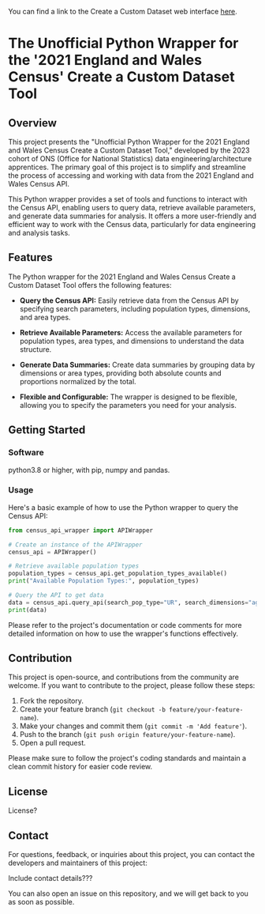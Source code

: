 You can find a link to the Create a Custom Dataset web interface [here]( https://www.ons.gov.uk/datasets/create).


# The Unofficial Python Wrapper for the '2021 England and Wales Census' Create a Custom Dataset Tool


## Overview

This project presents the "Unofficial Python Wrapper for the 2021 England and Wales Census Create a Custom Dataset Tool," developed by the 2023 cohort of ONS (Office for National Statistics) data engineering/architecture apprentices. The primary goal of this project is to simplify and streamline the process of accessing and working with data from the 2021 England and Wales Census API.

This Python wrapper provides a set of tools and functions to interact with the Census API, enabling users to query data, retrieve available parameters, and generate data summaries for analysis. It offers a more user-friendly and efficient way to work with the Census data, particularly for data engineering and analysis tasks.

## Features

The Python wrapper for the 2021 England and Wales Census Create a Custom Dataset Tool offers the following features:

- **Query the Census API:** Easily retrieve data from the Census API by specifying search parameters, including population types, dimensions, and area types.

- **Retrieve Available Parameters:** Access the available parameters for population types, area types, and dimensions to understand the data structure.

- **Generate Data Summaries:** Create data summaries by grouping data by dimensions or area types, providing both absolute counts and proportions normalized by the total.

- **Flexible and Configurable:** The wrapper is designed to be flexible, allowing you to specify the parameters you need for your analysis.

## Getting Started

### Software

python3.8 or higher, with pip, numpy and pandas.

### Usage

Here's a basic example of how to use the Python wrapper to query the Census API:

```python
from census_api_wrapper import APIWrapper

# Create an instance of the APIWrapper
census_api = APIWrapper()

# Retrieve available population types
population_types = census_api.get_population_types_available()
print("Available Population Types:", population_types)

# Query the API to get data
data = census_api.query_api(search_pop_type="UR", search_dimensions="age,sex", search_area_type="OA")
print(data)
```

Please refer to the project's documentation or code comments for more detailed information on how to use the wrapper's functions effectively.

## Contribution

This project is open-source, and contributions from the community are welcome. If you want to contribute to the project, please follow these steps:

1. Fork the repository.
2. Create your feature branch (`git checkout -b feature/your-feature-name`).
3. Make your changes and commit them (`git commit -m 'Add feature'`).
4. Push to the branch (`git push origin feature/your-feature-name`).
5. Open a pull request.

Please make sure to follow the project's coding standards and maintain a clean commit history for easier code review.

## License

License?

## Contact

For questions, feedback, or inquiries about this project, you can contact the developers and maintainers of this project:

Include contact details???

You can also open an issue on this repository, and we will get back to you as soon as possible.

